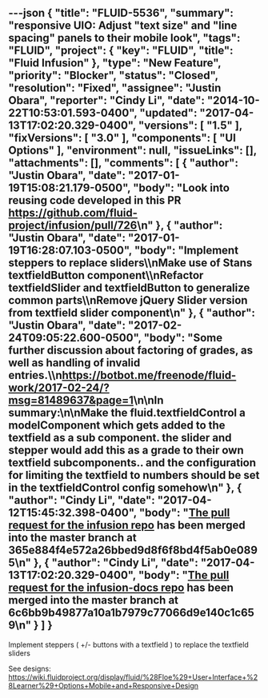 ---json
{
  "title": "FLUID-5536",
  "summary": "responsive UIO: Adjust \"text size\" and \"line spacing\" panels to their mobile look",
  "tags": "FLUID",
  "project": {
    "key": "FLUID",
    "title": "Fluid Infusion"
  },
  "type": "New Feature",
  "priority": "Blocker",
  "status": "Closed",
  "resolution": "Fixed",
  "assignee": "Justin Obara",
  "reporter": "Cindy Li",
  "date": "2014-10-22T10:53:01.593-0400",
  "updated": "2017-04-13T17:02:20.329-0400",
  "versions": [
    "1.5"
  ],
  "fixVersions": [
    "3.0"
  ],
  "components": [
    "UI Options"
  ],
  "environment": null,
  "issueLinks": [],
  "attachments": [],
  "comments": [
    {
      "author": "Justin Obara",
      "date": "2017-01-19T15:08:21.179-0500",
      "body": "Look into reusing code developed in this PR <https://github.com/fluid-project/infusion/pull/726>\n"
    },
    {
      "author": "Justin Obara",
      "date": "2017-01-19T16:28:07.103-0500",
      "body": "Implement steppers to replace sliders\\\nMake use of Stans textfieldButton component\\\nRefactor textfieldSlider and textfieldButton to generalize common parts\\\nRemove jQuery Slider version from textfield slider component\n"
    },
    {
      "author": "Justin Obara",
      "date": "2017-02-24T09:05:22.600-0500",
      "body": "Some further discussion about factoring of grades, as well as handling of invalid entries.\\\n<https://botbot.me/freenode/fluid-work/2017-02-24/?msg=81489637&page=1>\n\nIn summary:\n\nMake the fluid.textfieldControl a modelComponent which gets added to the textfield as a sub component. the slider and stepper would add this as a grade to their own textfield subcomponents.. and the configuration for limiting the textfield to numbers should be set in the textfieldControl config somehow\n"
    },
    {
      "author": "Cindy Li",
      "date": "2017-04-12T15:45:32.398-0400",
      "body": "[The pull request for the infusion repo](https://github.com/fluid-project/infusion/pull/823) has been merged into the master branch at 365e884f4e572a26bbed9d8f6f8bd4f5ab0e0895\n"
    },
    {
      "author": "Cindy Li",
      "date": "2017-04-13T17:02:20.329-0400",
      "body": "[The pull request for the infusion-docs repo](https://github.com/fluid-project/infusion-docs/pull/120) has been merged into the master branch at 6c6bb9b49877a10a1b7979c77066d9e140c1c659\n"
    }
  ]
}
---
Implement steppers ( +/- buttons with a textfield ) to replace the textfield sliders

See designs: \
<https://wiki.fluidproject.org/display/fluid/%28Floe%29+User+Interface+%28Learner%29+Options+Mobile+and+Responsive+Design>

        
